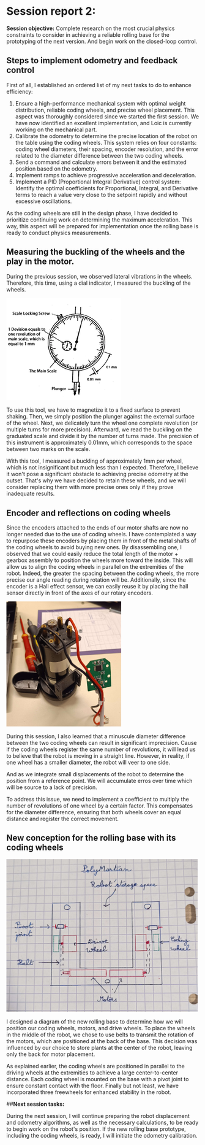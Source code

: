 # Session report 2:

**Session objective:** Complete research on the most crucial physics constraints to consider in achieving a reliable rolling base for the prototyping of the next version. And begin work on the closed-loop control.

## Steps to implement odometry and feedback control 

First of all, I established an ordered list of my next tasks to do to enhance efficiency:

1) Ensure a high-performance mechanical system with optimal weight distribution, reliable coding wheels, and precise wheel placement. This aspect was thoroughly considered since we started the first session. We have now identified an excellent implementation, and Loic is currently working on the mechanical part.
2) Calibrate the odometry to determine the precise location of the robot on the table using the coding wheels. This system relies on four constants: coding wheel diameters, their spacing, encoder resolution, and the error related to the diameter difference between the two coding wheels.
3) Send a command and calculate errors between it and the estimated position based on the odometry.
4) Implement ramps to achieve progressive acceleration and deceleration.
5) Implement a PID (Proportional Integral Derivative) control system: Identify the optimal coefficients for Proportional, Integral, and Derivative terms to reach a value very close to the setpoint rapidly and without excessive oscillations.


As the coding wheels are still in the design phase, I have decided to prioritize continuing work on determining the maximum acceleration. This way, this aspect will be prepared for implementation once the rolling base is ready to conduct physics measurements.

## Measuring the buckling of the wheels and the play in the motor.

During the previous session, we observed lateral vibrations in the wheels. Therefore, this time, using a dial indicator, I measured the buckling of the wheels.

<img src="Report's images\Session02\Dial-Indicator_howItWorks_fromExtruDesign.png" width="300">

To use this tool, we have to magnetize it to a fixed surface to prevent shaking. Then, we simply position the plunger against the external surface of the wheel. Next, we delicately turn the wheel one complete revolution (or multiple turns for more precision). Afterward, we read the buckling on the graduated scale and divide it by the number of turns made. The precision of this instrument is approximately 0.01mm, which corresponds to the space between two marks on the scale.

With this tool, I measured a buckling of approximately 1mm per wheel, which is not insignificant but much less than I expected. Therefore, I believe it won't pose a significant obstacle to achieving precise odometry at the outset. That's why we have decided to retain these wheels, and we will consider replacing them with more precise ones only if they prove inadequate results.

## Encoder and reflections on coding wheels

Since the encoders attached to the ends of our motor shafts are now no longer needed due to the use of coding wheels. I have contemplated a way to repurpose these encoders by placing them in front of the metal shafts of the coding wheels to avoid buying new ones. By disassembling one, I observed that we could easily reduce the total length of the motor + gearbox assembly to position the wheels more toward the inside. This will allow us to align the coding wheels in parallel on the extremities of the robot. Indeed, the greater the spacing between the coding wheels, the more precise our angle reading during rotation will be. Additionally, since the encoder is a Hall effect sensor, we can easily reuse it by placing the hall sensor directly in front of the axes of our rotary encoders.

<img src="Report's images\Session02\motor_encoder_dismantled.jpg" width="300">


During this session, I also learned that a minuscule diameter difference between the two coding wheels can result in significant imprecision. Cause if the coding wheels register the same number of revolutions, it will lead us to believe that the robot is moving in a straight line. However, in reality, if one wheel has a smaller diameter, the robot will veer to one side.

And as we integrate small displacements of the robot to determine the position from a reference point. We will accumulate erros over time which will be source to a lack of precision.

To address this issue, we need to implement a coefficient to multiply the number of revolutions of one wheel by a certain factor. This compensates for the diameter difference, ensuring that both wheels cover an equal distance and register the correct movement.


## New conception for the rolling base with its coding wheels

<img src="Report's images\Session02\rollingbase_sketch_with_codingwheels.jpg" width="500">


I designed a diagram of the new rolling base to determine how we will position our coding wheels, motors, and drive wheels. To place the wheels in the middle of the robot, we chose to use belts to transmit the rotation of the motors, which are positioned at the back of the base. This decision was influenced by our choice to store plants at the center of the robot, leaving only the back for motor placement.

As explained earlier, the coding wheels are positioned in parallel to the driving wheels at the extremities to achieve a large center-to-center distance. Each coding wheel is mounted on the base with a pivot joint to ensure constant contact with the floor. Finally but not least, we have incorporated three freewheels for enhanced stability in the robot.



##**Next session tasks:**

During the next session, I will continue preparing the robot displacement and odometry algorithms, as well as the necessary calculations, to be ready to begin work on the robot's position. If the new rolling base prototype, including the coding wheels, is ready, I will initiate the odometry calibration.
